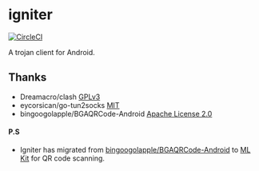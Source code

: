 # igniter

[![CircleCI](https://circleci.com/gh/trojan-gfw/igniter/tree/master.svg?style=svg)](https://circleci.com/gh/trojan-gfw/igniter/tree/master) 


A trojan client for Android.

## Thanks

* Dreamacro/clash [GPLv3](https://github.com/Dreamacro/clash/blob/master/LICENSE)
* eycorsican/go-tun2socks [MIT](https://github.com/eycorsican/go-tun2socks/blob/master/LICENSE)
* bingoogolapple/BGAQRCode-Android [Apache License 2.0](https://github.com/bingoogolapple/BGAQRCode-Android)



#### P.S

- Igniter has migrated from [bingoogolapple/BGAQRCode-Android](https://github.com/bingoogolapple/BGAQRCode-Android) to [ML Kit](https://developers.google.com/ml-kit/vision/barcode-scanning) for QR code scanning.
